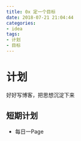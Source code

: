 ```yaml
---
title: 0x 定一个目标
date: 2018-07-21 21:04:44
categories: 
- idea
tags:
- 计划
- 目标
---
```


# 计划
好好写博客，把思想沉淀下来

## 短期计划

- 每日一Page

